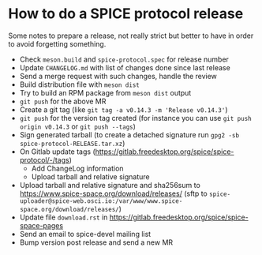 How to do a SPICE protocol release
==================================

Some notes to prepare a release, not really strict but better to have in order
to avoid forgetting something.

* Check `meson.build` and `spice-protocol.spec` for release number
* Update `CHANGELOG.md` with list of changes done since last release
* Send a merge request with such changes, handle the review
* Build distribution file with `meson dist`
* Try to build an RPM package from `meson dist` output
* `git push` for the above MR
* Create a git tag (like `git tag -a v0.14.3 -m 'Release v0.14.3'`)
* `git push` for the version tag created (for instance you can use
  `git push origin v0.14.3` or `git push --tags`)
* Sign generated tarball (to create a detached signature run
  `gpg2 -sb spice-protocol-RELEASE.tar.xz`)
* On Gitlab update tags (https://gitlab.freedesktop.org/spice/spice-protocol/-/tags)
  * Add ChangeLog information
  * Upload tarball and relative signature
* Upload tarball and relative signature and sha256sum to
  https://www.spice-space.org/download/releases/ (sftp to
  `spice-uploader@spice-web.osci.io:/var/www/www.spice-space.org/download/releases/`)
* Update file `download.rst` in
  https://gitlab.freedesktop.org/spice/spice-space-pages
* Send an email to spice-devel mailing list
* Bump version post release and send a new MR
